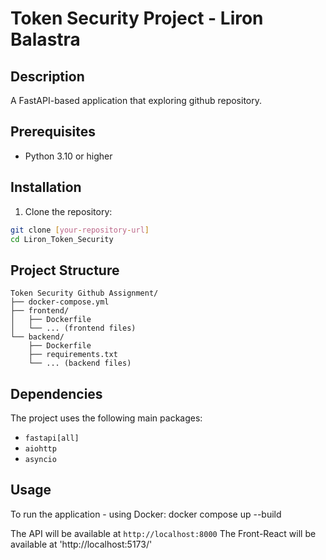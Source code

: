 # Token Security Project - Liron Balastra

## Description

A FastAPI-based application that exploring github repository.

## Prerequisites

- Python 3.10 or higher

## Installation

1. Clone the repository:

```bash
git clone [your-repository-url]
cd Liron_Token_Security
```

## Project Structure

```
Token Security Github Assignment/
├── docker-compose.yml
├── frontend/
│   ├── Dockerfile
│   └── ... (frontend files)
└── backend/
    ├── Dockerfile
    ├── requirements.txt
    └── ... (backend files)
```

## Dependencies

The project uses the following main packages:

- `fastapi[all]`
- `aiohttp`
- `asyncio`

## Usage

To run the application - using Docker:
docker compose up --build

The API will be available at `http://localhost:8000`
The Front-React will be available at 'http://localhost:5173/'
